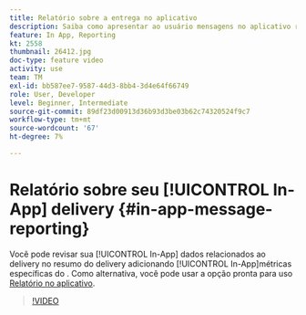 ```yaml
---
title: Relatório sobre a entrega no aplicativo
description: Saiba como apresentar ao usuário mensagens no aplicativo relevantes contextualmente em resposta ao comportamento em tempo real de um cliente no aplicativo móvel.
feature: In App, Reporting
kt: 2558
thumbnail: 26412.jpg
doc-type: feature video
activity: use
team: TM
exl-id: bb587ee7-9587-44d3-8bb4-3d4e64f66749
role: User, Developer
level: Beginner, Intermediate
source-git-commit: 89df23d00913d36b93d3be03b62c74320524f9c7
workflow-type: tm+mt
source-wordcount: '67'
ht-degree: 7%

---
```


# Relatório sobre seu [!UICONTROL In-App] delivery {#in-app-message-reporting}

Você pode revisar sua [!UICONTROL In-App] dados relacionados ao delivery no resumo do delivery adicionando [!UICONTROL In-App]métricas específicas do . Como alternativa, você pode usar a opção pronta para uso [Relatório no aplicativo](https://experienceleague.adobe.com/docs/campaign-standard/using/reporting/list-of-reports/in-app-report.html?lang=en).

>[!VIDEO](https://video.tv.adobe.com/v/26412?quality=12&learn=on)
